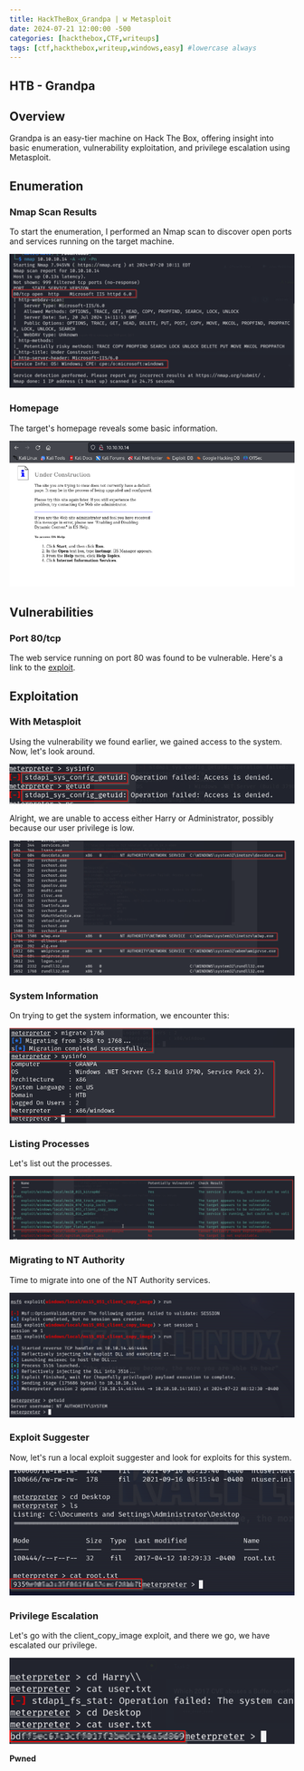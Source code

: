```yaml
---
title: HackTheBox_Grandpa | w Metasploit  
date: 2024-07-21 12:00:00 -500  
categories: [hackthebox,CTF,writeups]  
tags: [ctf,hackthebox,writeup,windows,easy] #lowercase always
---
```


## HTB - Grandpa

## Overview

Grandpa is an easy-tier machine on Hack The Box, offering insight into basic enumeration, vulnerability exploitation, and privilege escalation using Metasploit.

## Enumeration

### Nmap Scan Results

To start the enumeration, I performed an Nmap scan to discover open ports and services running on the target machine.

![Nmap Scan Results](/assets/img/grandpa/1.png)

### Homepage

The target's homepage reveals some basic information.

![Homepage](/assets/img/grandpa/2.png)

## Vulnerabilities

### Port 80/tcp

The web service running on port 80 was found to be vulnerable. Here's a link to the [exploit](https://www.rapid7.com/db/modules/exploit/windows/iis/iis_webdav_scstoragepathfromurl/).

## Exploitation

### With Metasploit

Using the vulnerability we found earlier, we gained access to the system. Now, let's look around.

![System Access](/assets/img/grandpa/3.png)

Alright, we are unable to access either Harry or Administrator, possibly because our user privilege is low.

![Privilege Check](/assets/img/grandpa/4.png)

### System Information

On trying to get the system information, we encounter this:

![System Information](/assets/img/grandpa/5.png)

### Listing Processes

Let's list out the processes.

![Process List](/assets/img/grandpa/6.png)

### Migrating to NT Authority

Time to migrate into one of the NT Authority services.

![NT Authority Migration](/assets/img/grandpa/7.png)

### Exploit Suggester

Now, let's run a local exploit suggester and look for exploits for this system.

![Exploit Suggester](/assets/img/grandpa/8.png)

### Privilege Escalation

Let's go with the client_copy_image exploit, and there we go, we have escalated our privilege.

![Client Copy Image](/assets/img/grandpa/9.png)

**Pwned**
